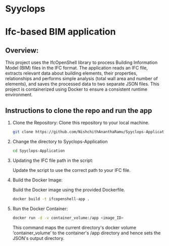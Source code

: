 # Syyclops
# Ifc-based BIM application

## Overview:
This project uses the IfcOpenShell library to process Building Information Model (BIM) files in the IFC format. The application reads an IFC file, extracts relevant data about building elements, their properties, relationships and performs simple analysis (total wall area and number of elements), and saves the processed data to two separate JSON files. This project is containerized using Docker to ensure a consistent runtime environment.

## Instructions to clone the repo and run the app

1.	Clone the Repository:
    Clone this repository to your local machine.
    ```sh
    git clone https://github.com/NishchithAnanthaRamu/Syyclops-Application.git
    ```
2. Change the directory to Syyclops-Application

    ``` sh
    cd Syyclops-Application
    ```
3.	Updating the IFC file path in the script:

    Update the script to use the correct path to your IFC file.

4.	Build the Docker Image:

    Build the Docker image using the provided Dockerfile.
    ```sh
    docker build -t ifcopenshell-app .
    ```
5.	Run the Docker Container:

    ```sh
    docker run -d -v container_volume:/app <image_ID>
    ```
    This command maps the current directory's docker volume ‘container_volume’ to the container's /app directory and hence sets the JSON's output directory.



